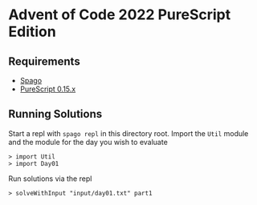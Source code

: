 # Advent of Code 2022 PureScript Edition

## Requirements

* [Spago](https://github.com/purescript/spago)
* [PureScript 0.15.x](https://github.com/purescript/purescript/blob/master/npm-package/package.puresc)

## Running Solutions

Start a repl with `spago repl` in this directory root. Import the `Util` module 
and the module for the day you wish to evaluate

```
> import Util
> import Day01
```

Run solutions via the repl
```
> solveWithInput "input/day01.txt" part1
```
